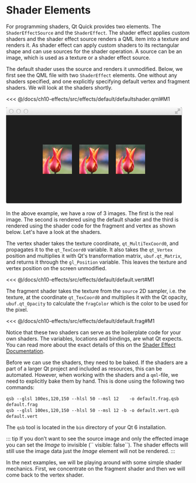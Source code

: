 # Shader Elements

For programming shaders, Qt Quick provides two elements. The `ShaderEffectSource` and the `ShaderEffect`. The shader effect applies custom shaders and the shader effect source renders a QML item into a texture and renders it. As shader effect can apply custom shaders to its rectangular shape and can use sources for the shader operation. A source can be an image, which is used as a texture or a shader effect source.

The default shader uses the source and renders it unmodified. Below, we first see the QML file with two `ShaderEffect` elements. One without any shaders specified, and one explicitly specifying default vertex and fragment shaders. We will look at the shaders shortly.

<<< @/docs/ch10-effects/src/effects/default/defaultshader.qml#M1

![image](./assets/defaultshader.png)

In the above example, we have a row of 3 images. The first is the real image. The second is rendered using the default shader and the third is rendered using the shader code for the fragment and vertex as shown below. Let's have a look at the shaders.

The vertex shader takes the texture coordinate, `qt_MultiTexCoord0`, and propagates it to the `qt_TexCoord0` variable. It also takes the `qt_Vertex` position and multiplies it with Qt's transformation matrix, `ubuf.qt_Matrix`, and returns it through the `gl_Position` variable. This leaves the texture and vertex position on the screen unmodified.

<<< @/docs/ch10-effects/src/effects/default/default.vert#M1

The fragment shader takes the texture from the `source` 2D sampler, i.e. the texture, at the coordinate `qt_TexCoord0` and multiplies it with the Qt opacity, `ubuf.qt_Opacity` to calculate the `fragColor` which is the color to be used for the pixel.

<<< @/docs/ch10-effects/src/effects/default/default.frag#M1

Notice that these two shaders can serve as the boilerplate code for your own shaders. The variables, locations and bindings, are what Qt expects. You can read more about the exact details of this on the [Shader Effect Documentation](https://doc-snapshots.qt.io/qt6-6.2/qml-qtquick-shadereffect.html#details).

Before we can use the shaders, they need to be baked. If the shaders are a part of a larger Qt project and included as resources, this can be automated. However, when working with the shaders and a `qml`-file, we need to explicitly bake them by hand. This is done using the following two commands:

```
qsb --glsl 100es,120,150 --hlsl 50 --msl 12    -o default.frag.qsb default.frag 
qsb --glsl 100es,120,150 --hlsl 50 --msl 12 -b -o default.vert.qsb default.vert
```

The `qsb` tool is located in the `bin` directory of your Qt 6 installation.

::: tip
If you don’t want to see the source image and only the effected image you can set the *Image* to invisible (\`\` visible: false\`\`). The shader effects will still use the image data just the *Image* element will not be rendered.
:::

In the next examples, we will be playing around with some simple shader mechanics. First, we concentrate on the fragment shader and then we will come back to the vertex shader.

